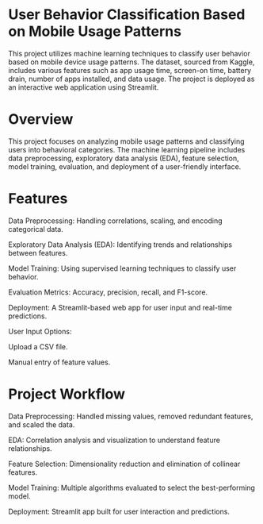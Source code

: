 # User Behavior Classification Based on Mobile Usage Patterns
This project utilizes machine learning techniques to classify user behavior based on mobile device usage patterns. The dataset, sourced from Kaggle, includes various features such as app usage time, screen-on time, battery drain, number of apps installed, and data usage. The project is deployed as an interactive web application using Streamlit.

# Overview
This project focuses on analyzing mobile usage patterns and classifying users into behavioral categories. The machine learning pipeline includes data preprocessing, exploratory data analysis (EDA), feature selection, model training, evaluation, and deployment of a user-friendly interface.

# Features

Data Preprocessing: Handling correlations, scaling, and encoding categorical data.

Exploratory Data Analysis (EDA): Identifying trends and relationships between features.

Model Training: Using supervised learning techniques to classify user behavior.

Evaluation Metrics: Accuracy, precision, recall, and F1-score.

Deployment: A Streamlit-based web app for user input and real-time predictions.

User Input Options:

Upload a CSV file.

Manual entry of feature values.

# Project Workflow

Data Preprocessing: Handled missing values, removed redundant features, and scaled the data.

EDA: Correlation analysis and visualization to understand feature relationships.

Feature Selection: Dimensionality reduction and elimination of collinear features.

Model Training: Multiple algorithms evaluated to select the best-performing model.

Deployment: Streamlit app built for user interaction and predictions.
